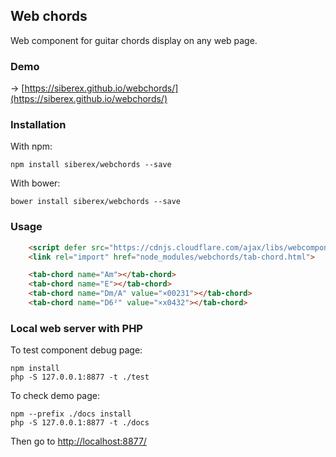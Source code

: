 
## Web chords

Web component for guitar chords display on any web page.



### Demo

→ [https://siberex.github.io/webchords/](https://siberex.github.io/webchords/)


### Installation

With npm:
 
	npm install siberex/webchords --save

With bower:

	bower install siberex/webchords --save


### Usage

```html
    <script defer src="https://cdnjs.cloudflare.com/ajax/libs/webcomponentsjs/1.0.0-rc.7/webcomponents-loader.js"></script>
    <link rel="import" href="node_modules/webchords/tab-chord.html">

    <tab-chord name="Am"></tab-chord>
    <tab-chord name="E"></tab-chord>
    <tab-chord name="Dm/A" value="×00231"></tab-chord>
    <tab-chord name="D6²" value="×x0432"></tab-chord>
```



### Local web server with PHP

To test component debug page:
	
	npm install
	php -S 127.0.0.1:8877 -t ./test

To check demo page:

	npm --prefix ./docs install
	php -S 127.0.0.1:8877 -t ./docs
    
    
Then go to [http://localhost:8877/](http://localhost:8877/)



